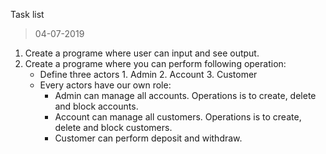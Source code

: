 Task list 
> 04-07-2019
  1. Create a programe where user can input and see output.
  2. Create a programe where you can perform following operation:
      * Define three actors 1. Admin 2. Account 3. Customer
      * Every actors have our own role:
        * Admin can manage all accounts. Operations is to create, delete and block accounts.
        * Account can manage all customers. Operations is to create, delete and block customers.
        * Customer can perform deposit and withdraw.
 
